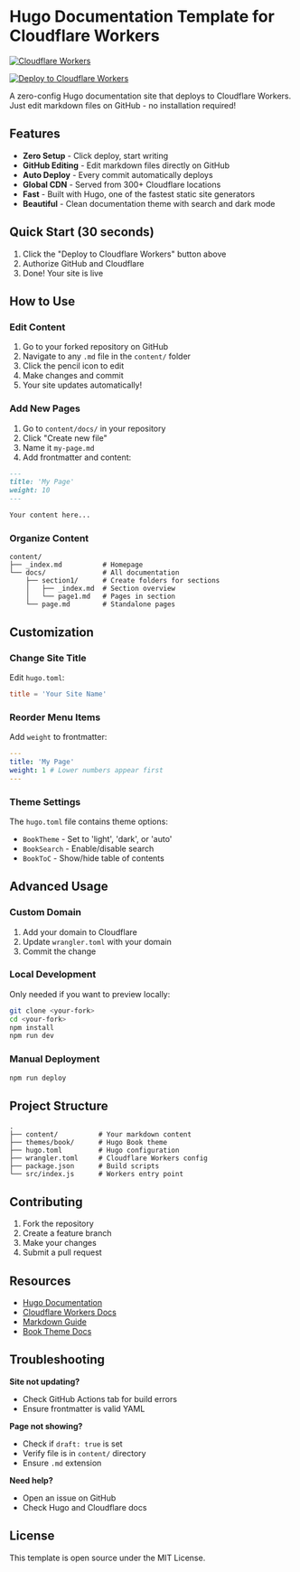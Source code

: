 # Hugo Documentation Template for Cloudflare Workers

[![Cloudflare Workers](https://img.shields.io/badge/Powered%20by-Cloudflare%20Workers-orange?style=for-the-badge&logo=cloudflare)](https://workers.cloudflare.com/)

[![Deploy to Cloudflare Workers](https://deploy.workers.cloudflare.com/button)](https://deploy.workers.cloudflare.com/?url=https://github.com/taslabs-net/cloudflarepages-hugo)

A zero-config Hugo documentation site that deploys to Cloudflare Workers. Just
edit markdown files on GitHub - no installation required!

## Features

- **Zero Setup** - Click deploy, start writing
- **GitHub Editing** - Edit markdown files directly on GitHub
- **Auto Deploy** - Every commit automatically deploys
- **Global CDN** - Served from 300+ Cloudflare locations
- **Fast** - Built with Hugo, one of the fastest static site generators
- **Beautiful** - Clean documentation theme with search and dark mode

## Quick Start (30 seconds)

1. Click the "Deploy to Cloudflare Workers" button above
2. Authorize GitHub and Cloudflare
3. Done! Your site is live

## How to Use

### Edit Content

1. Go to your forked repository on GitHub
2. Navigate to any `.md` file in the `content/` folder
3. Click the pencil icon to edit
4. Make changes and commit
5. Your site updates automatically!

### Add New Pages

1. Go to `content/docs/` in your repository
2. Click "Create new file"
3. Name it `my-page.md`
4. Add frontmatter and content:

```markdown
---
title: 'My Page'
weight: 10
---

Your content here...
```

### Organize Content

```
content/
├── _index.md          # Homepage
└── docs/              # All documentation
    ├── section1/      # Create folders for sections
    │   ├── _index.md  # Section overview
    │   └── page1.md   # Pages in section
    └── page.md        # Standalone pages
```

## Customization

### Change Site Title

Edit `hugo.toml`:

```toml
title = 'Your Site Name'
```

### Reorder Menu Items

Add `weight` to frontmatter:

```yaml
---
title: 'My Page'
weight: 1 # Lower numbers appear first
---
```

### Theme Settings

The `hugo.toml` file contains theme options:

- `BookTheme` - Set to 'light', 'dark', or 'auto'
- `BookSearch` - Enable/disable search
- `BookToC` - Show/hide table of contents

## Advanced Usage

### Custom Domain

1. Add your domain to Cloudflare
2. Update `wrangler.toml` with your domain
3. Commit the change

### Local Development

Only needed if you want to preview locally:

```bash
git clone <your-fork>
cd <your-fork>
npm install
npm run dev
```

### Manual Deployment

```bash
npm run deploy
```

## Project Structure

```
.
├── content/          # Your markdown content
├── themes/book/      # Hugo Book theme
├── hugo.toml         # Hugo configuration
├── wrangler.toml     # Cloudflare Workers config
├── package.json      # Build scripts
└── src/index.js      # Workers entry point
```

## Contributing

1. Fork the repository
2. Create a feature branch
3. Make your changes
4. Submit a pull request

## Resources

- [Hugo Documentation](https://gohugo.io/documentation/)
- [Cloudflare Workers Docs](https://developers.cloudflare.com/workers/)
- [Markdown Guide](https://www.markdownguide.org/)
- [Book Theme Docs](https://github.com/alex-shpak/hugo-book)

## Troubleshooting

**Site not updating?**

- Check GitHub Actions tab for build errors
- Ensure frontmatter is valid YAML

**Page not showing?**

- Check if `draft: true` is set
- Verify file is in `content/` directory
- Ensure `.md` extension

**Need help?**

- Open an issue on GitHub
- Check Hugo and Cloudflare docs

## License

This template is open source under the MIT License.
